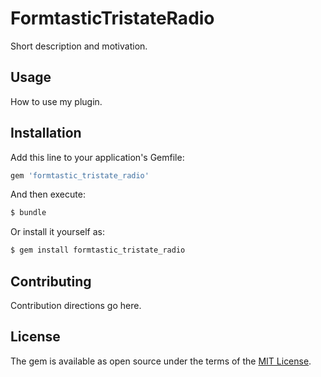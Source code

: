 # FormtasticTristateRadio
Short description and motivation.

## Usage
How to use my plugin.

## Installation
Add this line to your application's Gemfile:

```ruby
gem 'formtastic_tristate_radio'
```

And then execute:
```bash
$ bundle
```

Or install it yourself as:
```bash
$ gem install formtastic_tristate_radio
```

## Contributing
Contribution directions go here.

## License
The gem is available as open source under the terms of the [MIT License](https://opensource.org/licenses/MIT).
